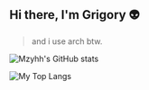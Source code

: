 ## Hi there, I'm Grigory :alien:

> and i use arch btw.

![Mzyhh's GitHub stats](https://github-readme-stats.vercel.app/api?username=Mzyhh&theme=dark&show_icons=true)

![My Top Langs](https://github-readme-stats.vercel.app/api/top-langs/?username=Mzyhh&theme=dark&hide=glsl,jupyter%20notebook&langs_count=5)
